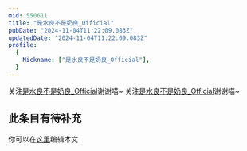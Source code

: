 ```yaml
---
mid: 550611
title: "是水良不是奶良_Official"
pubDate: "2024-11-04T11:22:09.083Z"
updatedDate: "2024-11-04T11:22:09.083Z"
profile:
  {
    Nickname: ["是水良不是奶良_Official"],
  }
---
```


关注[是水良不是奶良_Official](https://space.bilibili.com/550611)谢谢喵~ 关注[是水良不是奶良_Official](https://space.bilibili.com/550611)谢谢喵~

## 此条目有待补充
你可以在[这里](https://github.com/Yuhanawa/VTuber.ICU/edit/master/src/content/v/是水良不是奶良_Official/index.md)编辑本文
